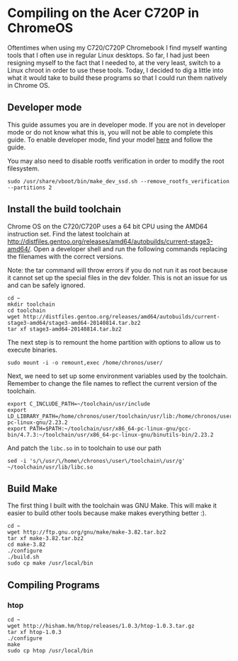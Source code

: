 # Compiling on the Acer C720P in ChromeOS

Oftentimes when using my C720/C720P Chromebook I find myself wanting
tools that I often use in regular Linux desktops. So far, I had
just been resigning myself to the fact that I needed to, at the
very least, switch to a Linux chroot in order to use these tools.
Today, I decided to dig a little into what it would take to build
these programs so that I could run them natively in Chrome OS.

## Developer mode

This guide assumes you are in developer mode. If you are not in
developer mode or do not know what this is, you will not be able
to complete this guide. To enable developer mode, find your
model [here](http://www.chromium.org/chromium-os/developer-information-for-chrome-os-devices)
and follow the guide.

You may also need to disable rootfs verification in order to
modify the root filesystem.

    sudo /usr/share/vboot/bin/make_dev_ssd.sh --remove_rootfs_verification --partitions 2

## Install the build toolchain

Chrome OS on the C720/C720P uses a 64 bit CPU using the AMD64 instruction
set. Find the latest toolchain at
http://distfiles.gentoo.org/releases/amd64/autobuilds/current-stage3-amd64/.
Open a developer shell and run the following commands replacing the filenames
with the correct versions.

Note: the tar command will throw errors if you do not run it as root
because it cannot set up the special files in the dev folder. This is
not an issue for us and can be safely ignored.

    cd ~
    mkdir toolchain
    cd toolchain
    wget http://distfiles.gentoo.org/releases/amd64/autobuilds/current-stage3-amd64/stage3-amd64-20140814.tar.bz2
    tar xf stage3-amd64-20140814.tar.bz2

The next step is to remount the home partition with options to allow
us to execute binaries.

    sudo mount -i -o remount,exec /home/chronos/user/

Next, we need to set up some environment variables used by the toolchain.
Remember to change the file names to reflect the current version of the toolchain.

    export C_INCLUDE_PATH=~/toolchain/usr/include
    export LD_LIBRARY_PATH=/home/chronos/user/toolchain/usr/lib:/home/chronos/user/toolchain/usr/lib/binutils/x86_64-pc-linux-gnu/2.23.2
    export PATH=$PATH:~/toolchain/usr/x86_64-pc-linux-gnu/gcc-bin/4.7.3:~/toolchain/usr/x86_64-pc-linux-gnu/binutils-bin/2.23.2

And patch the `libc.so` in to toolchain to use our path

    sed -i 's/\/usr/\/home\/chronos\/user\/toolchain\/usr/g' ~/toolchain/usr/lib/libc.so

## Build Make

The first thing I built with the toolchain was GNU Make.
This will make it easier to build other tools because
make makes everything better :).

    cd ~
    wget http://ftp.gnu.org/gnu/make/make-3.82.tar.bz2
    tar xf make-3.82.tar.bz2
    cd make-3.82
    ./configure
    ./build.sh
    sudo cp make /usr/local/bin

## Compiling Programs

### htop

    cd ~
    wget http://hisham.hm/htop/releases/1.0.3/htop-1.0.3.tar.gz
    tar xf htop-1.0.3
    ./configure
    make
    sudo cp htop /usr/local/bin

